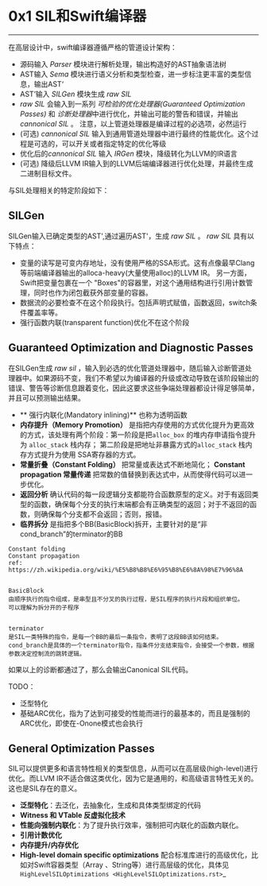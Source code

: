 # 0x1 SIL和Swift编译器
--------------------

在高层设计中，swift编译器遵循严格的管道设计架构：

- 源码输入 *Parser* 模块进行解析处理，输出构造好的AST抽象语法树
- AST输入 *Sema* 模块进行语义分析和类型检查，进一步标注更丰富的类型信息，输出AST‘
- AST’输入 *SILGen* 模块生成 *raw SIL*
- *raw SIL* 会输入到一系列 *可检验的优化处理器(Guaranteed Optimization Passes)* 和 *诊断处理器*中进行优化，并输出可能的警告和错误，并输出 *cannonical SIL* 。 注意，以上管道处理器是编译过程的必选项，必然运行
- (可选) *cannonical SIL* 输入到通用管道处理器中进行最终的性能优化。这个过程是可选的，可以开关或者指定特定的优化等级
- 优化后的*cannonical SIL* 输入 *IRGen* 模块，降级转化为LLVM的IR语言
- (可选) 降级后LLVM IR输入到的LLVM后端编译器进行优化处理，并最终生成二进制目标文件。


与SIL处理相关的特定阶段如下：


## SILGen


SILGen输入已确定类型的AST',通过遍历AST'，生成 *raw SIL* 。
 *raw SIL* 具有以下特点：

 - 变量的读写是可变内存地址，没有使用严格的SSA形式。这有点像最早Clang等前端编译器输出的alloca-heavy(大量使用alloc)的LLVM IR。 另一方面，Swift把变量包裹在一个 "Boxes"的容器里，对这个通用结构进行引用计数管理，同时也作为闭包截获外部变量的容器。
 - 数据流的必要检查不在这个阶段执行。包括声明式赋值，函数返回，switch条件覆盖率等。
 - 强行函数内联(transparent function)优化不在这个阶段


## Guaranteed Optimization and Diagnostic Passes


在SILGen生成 *raw sil* ，输入到必选的优化管道处理器中，随后输入诊断管道处理器中。如果源码不变，我们不希望以为编译器的升级或改动导致在该阶段输出的错误、警告等诊断信息跟着变化，因此这要求这些争端处理器都设计得足够简单，并且可以预测输出结果。

- ** 强行内联化(Mandatory inlining)** 也称为透明函数
- **内存提升（Memory Promotion）** 是指把内存使用的方式优化提升为更高效的方式，该处理有两个阶段：第一阶段是把``alloc_box`` 的堆内存申请指令提升为 ``alloc_stack`` 栈内存； 第二阶段是把地址非暴露方式的``alloc_stack`` 栈内存方式提升为使用 SSA寄存器的方式。
- **常量折叠（Constant Folding）** 把常量或表达式不断地简化； **Constant propagation 常量传递** 把常数的值替换到表达式中，从而使得代码可以进一步优化。
- **返回分析** 确认代码的每一段逻辑分支都能符合函数原型的定义。对于有返回类型的函数，确保每个分支的执行末端都会有正确类型的返回；对于不返回的函数，则确保每个分支都不会返回；否则，报错。
- **临界拆分** 是指把多个BB(BasicBlock)拆开，主要针对的是“非cond_branch”的terminator的BB


```
Constant folding 
Constant propagation 
ref: https://zh.wikipedia.org/wiki/%E5%B8%B8%E6%95%B8%E6%8A%98%E7%96%8A


BasicBlock
由顺序执行的指令组成，是串型且不分叉的执行过程，是SIL程序的执行片段和组织单位。
可以理解为拆分开的子程序


terminator 
是SIL一类特殊的指令，是每一个BB的最后一条指令，表明了这段BB该如何结束。
cond_branch是具体的一个terminator指令，指条件分支结束指令，会接受一个参数，根据参数决定控制流的跳转逻辑。
```


如果以上的诊断都通过了，那么会输出Canonical SIL代码。

TODO：
- 泛型特化
- 基础ARC优化，指为了达到可接受的性能而进行的最基本的，而且是强制的ARC优化，即使在-Onone模式也会执行


## General Optimization Passes

SIL可以提供更多和语言特性相关的类型信息，从而可以在高层级(high-level)进行优化。而LLVM IR不适合做这类优化，因为它是通用的，和高级语言特性无关的。这也是SIL存在的意义。

- **泛型特化**：去泛化，去抽象化，生成和具体类型绑定的代码
- **Witness 和 VTable 反虚拟化技术**
- **性能向强制内联化**：为了提升执行效率，强制把可内联化的函数内联化。
- **引用计数优化**
- **内存提升/内存优化**
- **High-level domain specific optimizations** 配合标准库进行的高级优化，比如对Swift容器类型（Array 、String等）进行高层级的优化，具体见
`HighLevelSILOptimizations <HighLevelSILOptimizations.rst>`_



